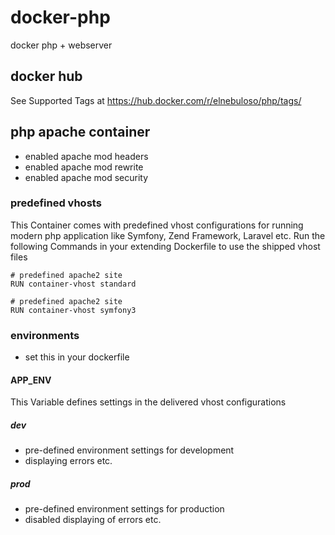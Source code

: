 # docker-php

docker php + webserver

## docker hub

See Supported Tags at https://hub.docker.com/r/elnebuloso/php/tags/

## php apache container

- enabled apache mod headers
- enabled apache mod rewrite
- enabled apache mod security

### predefined vhosts

This Container comes with predefined vhost configurations for running modern php application like Symfony, Zend Framework, Laravel etc.
Run the following Commands in your extending Dockerfile to use the shipped vhost files

```
# predefined apache2 site
RUN container-vhost standard
```

```
# predefined apache2 site
RUN container-vhost symfony3
```

### environments

- set this in your dockerfile

#### APP_ENV

This Variable defines settings in the delivered vhost configurations

##### dev

- pre-defined environment settings for development
- displaying errors etc.

##### prod

- pre-defined environment settings for production
- disabled displaying of errors etc.